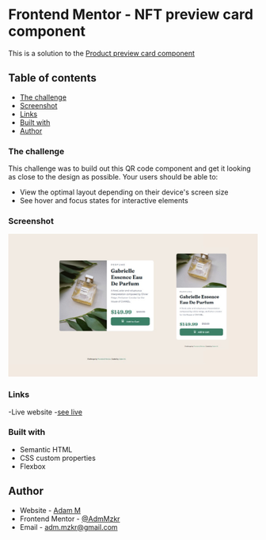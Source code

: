 # Frontend Mentor - NFT preview card component

This is a solution to the [Product preview card component](https://www.frontendmentor.io/challenges/product-preview-card-component-GO7UmttRfa)

## Table of contents

- [The challenge](#the-challenge)
- [Screenshot](#screenshot)
- [Links](#links)
- [Built with](#built-with)
- [Author](#author)

### The challenge

This challenge was to build out this QR code component and get it looking as close to the design as possible. 
Your users should be able to:
- View the optimal layout depending on their device's screen size
- See hover and focus states for interactive elements

### Screenshot
![](images/product-card-view.jpg)

### Links 

-Live website -[see live](https://adammzkr.github.io/Front-End-Mentor/product-card/index.html)


### Built with

- Semantic HTML
- CSS custom properties
- Flexbox
 
## Author

- Website - [Adam M](https://github.com/AdamMzkr)
- Frontend Mentor - [@AdmMzkr](https://www.frontendmentor.io/profile/AdamMzkr)
- Email - [adm.mzkr@gmail.com](adm.mzkr@gmail.com)
